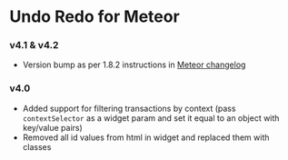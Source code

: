 Undo Redo for Meteor
====================

### v4.1 & v4.2

- Version bump as per 1.8.2 instructions in [Meteor changelog](https://github.com/meteor/meteor/blob/devel/History.md)

### v4.0 

- Added support for filtering transactions by context (pass `contextSelector` as a widget param and set it equal to an object with key/value pairs)
- Removed all id values from html in widget and replaced them with classes
